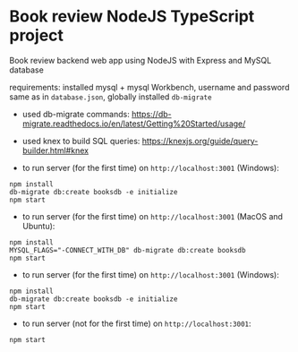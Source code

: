 # Book review NodeJS TypeScript project
Book review backend web app using NodeJS with Express and MySQL database

requirements: installed mysql + mysql Workbench, username and password same as in ```database.json```,
globally installed ```db-migrate```

- used db-migrate commands: https://db-migrate.readthedocs.io/en/latest/Getting%20Started/usage/
- used knex to build SQL queries: https://knexjs.org/guide/query-builder.html#knex

- to run server (for the first time) on ```http://localhost:3001``` (Windows):

```
npm install
db-migrate db:create booksdb -e initialize
npm start
```

- to run server (for the first time) on ```http://localhost:3001``` (MacOS and Ubuntu): 
```
npm install
MYSQL_FLAGS="-CONNECT_WITH_DB" db-migrate db:create booksdb
npm start
```

- to run server (for the first time) on ```http://localhost:3001``` (Windows):
```
npm install
db-migrate db:create booksdb -e initialize
npm start
```

- to run server (not for the first time) on ```http://localhost:3001```: 

```
npm start
```
